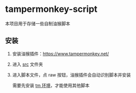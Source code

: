 # tampermonkey-script

本项目用于存储一些自制油猴脚本

## 安装

1. 安装油猴插件：https://www.tampermonkey.net/
2. 进入 [src](src) 文件夹
3. 进入脚本文件，点 raw 按钮，油猴插件会自动识别脚本并安装

    需要先安装 [tm 环境](src/tm.user.js)，才能使用其他脚本

<!-- https://soberjs.com/component -->
<!-- ''.split(',').map((e) => e.split(' as ').reverse().join(':')).join(','); -->
